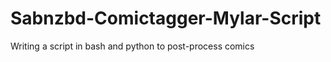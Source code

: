 Sabnzbd-Comictagger-Mylar-Script
================================

Writing a script in bash and python to post-process comics